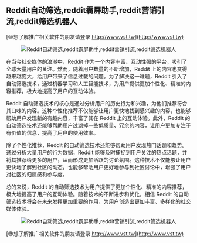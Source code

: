 ## **Reddit自动筛选,reddit霸屏助手,reddit营销引流,reddit筛选机器人**

[😍想了解推广相关软件的朋友请登录 http://www.vst.tw](http://www.vst.tw)

 <center><img src="https://vst.tw/MP4/tuiguang/png/6.png" alt="Reddit自动筛选,reddit霸屏助手,reddit营销引流,reddit筛选机器人"></center>

在当今社交媒体的浪潮中，Reddit 作为一个内容丰富、互动性强的平台，吸引了全球大量用户的关注。然而，随着用户数量的不断增加，Reddit 上的内容也变得越来越庞大，给用户带来了信息过载的问题。为了解决这一难题，Reddit 引入了自动筛选技术，通过机器学习和人工智能技术，为用户提供更加个性化、精准的内容推荐，极大地提高了用户的互动体验。

Reddit 自动筛选技术的核心是通过分析用户的历史行为和兴趣，为他们推荐符合其口味的内容。这种个性化推荐不仅能够让用户更快地找到感兴趣的内容，也能够帮助用户发现新的有趣内容，丰富了其在 Reddit 上的互动体验。此外，Reddit 的自动筛选技术还能够帮助用户过滤掉一些低质量、冗余的内容，让用户更加专注于有价值的信息，提高了用户的使用效率。

除了个性化推荐，Reddit 的自动筛选技术还能够帮助用户发现热门话题和趋势。通过分析大量用户的行为数据，Reddit 能够及时捕捉到用户关注的热点话题，并将其推荐给更多的用户，从而形成更加活跃的讨论氛围。这种技术不仅能够让用户更快地了解到社区的动态，也能够帮助用户更好地参与到社区讨论中，增强了用户对社区的归属感和参与度。

总的来说，Reddit 的自动筛选技术为用户提供了更加个性化、精准的内容推荐，极大地提高了用户的互动体验。随着技术的不断进步和优化，相信 Reddit 的自动筛选技术将会在未来发挥更加重要的作用，为用户创造出更加丰富、多样化的社交媒体体验。

 <center><img src="https://vst.tw/MP4/tuiguang/png/8.png" alt="Reddit自动筛选,reddit霸屏助手,reddit营销引流,reddit筛选机器人"></center>

[😍想了解推广相关软件的朋友请登录 http://www.vst.tw](http://www.vst.tw)




